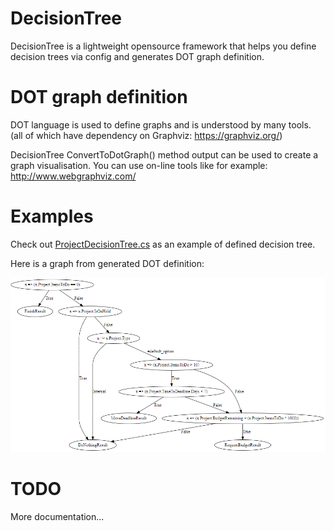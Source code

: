 # DecisionTree

DecisionTree is a lightweight opensource framework that helps you define decision trees via config and generates DOT graph definition.

# DOT graph definition
DOT language is used to define graphs and is understood by many tools.
(all of which have dependency on Graphviz: https://graphviz.org/)

DecisionTree ConvertToDotGraph() method output can be used to create a graph visualisation.
You can use on-line tools like for example: http://www.webgraphviz.com/

# Examples
Check out [ProjectDecisionTree.cs](https://github.com/Smrecz/DecisionTree/blob/master/DecisionTree.Tests/Tree/ProjectDecisionTree.cs) as an example of defined decision tree.

Here is a graph from generated DOT definition:

![ProjectDecisionTree Graph](https://github.com/Smrecz/DecisionTree/blob/master/ProjectDecisionTree.png)

# TODO
More documentation...

